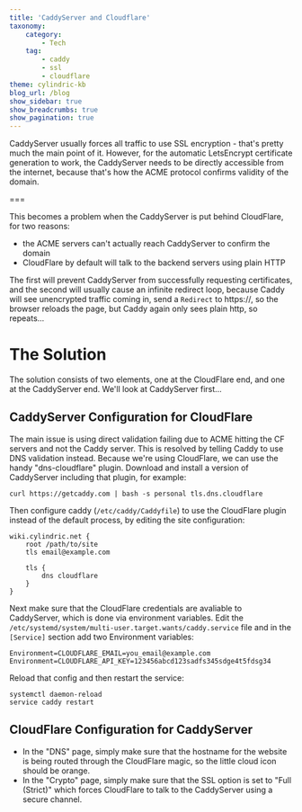 ```yaml
---
title: 'CaddyServer and Cloudflare'
taxonomy:
    category:
        - Tech
    tag:
        - caddy
        - ssl
        - cloudflare
theme: cylindric-kb
blog_url: /blog
show_sidebar: true
show_breadcrumbs: true
show_pagination: true
---
```


CaddyServer usually forces all traffic to use SSL encryption - that's pretty much the main point of it. However, for the automatic LetsEncrypt certificate generation to work, the CaddyServer needs to be directly accessible from the internet, because that's how the ACME protocol confirms validity of the domain. 

===

This becomes a problem when the CaddyServer is put behind CloudFlare, for two reasons:

* the ACME servers can't actually reach CaddyServer to confirm the domain
* CloudFlare by default will talk to the backend servers using plain HTTP

The first will prevent CaddyServer from successfully requesting certificates, and the second will usually cause an infinite redirect loop, because Caddy will see unencrypted traffic coming in, send a `Redirect` to https://, so the browser reloads the page, but Caddy again only sees plain http, so repeats...

# The Solution
The solution consists of two elements, one at the CloudFlare end, and one at the CaddyServer end. We'll look at CaddyServer first...

## CaddyServer Configuration for CloudFlare
The main issue is using direct validation failing due to ACME hitting the CF servers and not the Caddy server. This is resolved by telling Caddy to use DNS validation instead. Because we're using CloudFlare, we can use the handy "dns-cloudflare" plugin. Download and install a version of CaddyServer including that plugin, for example:

``` curl https://getcaddy.com | bash -s personal tls.dns.cloudflare ```

Then configure caddy (`/etc/caddy/Caddyfile`) to use the CloudFlare plugin instead of the default process, by editing the site configuration:

```
wiki.cylindric.net {
    root /path/to/site
    tls email@example.com
    
    tls {
        dns cloudflare
    }
}
```

Next make sure that the CloudFlare credentials are avaliable to CaddyServer, which is done via environment variables.
Edit the `/etc/systemd/system/multi-user.target.wants/caddy.service` file and in the `[Service]` section add two Environment variables:

```
Environment=CLOUDFLARE_EMAIL=you_email@example.com
Environment=CLOUDFLARE_API_KEY=123456abcd123sadfs345sdge4t5fdsg34
```

Reload that config and then restart the service:
```
systemctl daemon-reload
service caddy restart
```

## CloudFlare Configuration for CaddyServer
* In the "DNS" page, simply make sure that the hostname for the website is being routed through the CloudFlare magic, so the little cloud icon should be orange.
* In the "Crypto" page, simply make sure that the SSL option is set to "Full (Strict)" which forces CloudFlare to talk to the CaddyServer using a secure channel.

